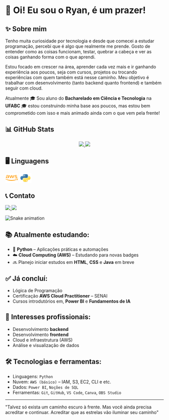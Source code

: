 # 👋 Oi! Eu sou o Ryan, é um prazer!

## ✨ Sobre mim

Tenho muita curiosidade por tecnologia e desde que comecei a estudar programação, percebi que é algo que realmente me prende. Gosto de entender como as coisas funcionam, testar, quebrar a cabeça e ver as coisas ganhando forma com o que aprendi.

Estou focado em crescer na área, aprender cada vez mais e ir ganhando experiência aos poucos, seja com cursos, projetos ou trocando experiências com quem também está nesse caminho. Meu objetivo é trabalhar com desenvolvimento (tanto backend quanto frontend) e também seguir com cloud.

Atualmente 🎓 Sou aluno do **Bacharelado em Ciência e Tecnologia** na **UFABC** 🎓 estou construindo minha base aos poucos, mas estou bem comprometido com isso e mais animado ainda com o que vem pela frente!

## 📊 GitHub Stats

<div align="center">
  <a href="https://beacons.ai/RyanCarlosNascimento">
    <img height="180em" src="https://github-readme-stats.vercel.app/api?username=RyanCarlosNascimento&show_icons=true&theme=dark&include_all_commits=true&count_private=true"/>
    <img height="180em" src="https://github-readme-stats.vercel.app/api/top-langs/?username=RyanCarlosNascimento&layout=compact&langs_count=16&theme=dark"/>
  </a>
</div>

## 🖥 Linguagens
<div style="display: inline_block">
   <img align="center" alt="Rafa-Python" height="30" width="40" src="https://raw.githubusercontent.com/devicons/devicon/master/icons/amazonwebservices/amazonwebservices-plain-wordmark.svg" />
  <img align="center" alt="Rafa-Python" height="30" width="40" src="https://raw.githubusercontent.com/devicons/devicon/master/icons/python/python-original.svg">
</div>

## 📞 Contato
<div>
  <a href="mailto:ryancarlosnascimento243@gmail.com">
    <img src="https://img.shields.io/badge/Gmail-333333?style=for-the-badge&logo=gmail&logoColor=white" target="_blank">
  </a>
  <a href="https://www.linkedin.com/in/ryan-carlos-385895354 " target="_blank">
    <img src="https://img.shields.io/badge/-LinkedIn-322B7D?style=for-the-badge&logo=linkedin&logoColor=white" target="_blank">
  </a>

![Snake animation](https://github.com/RyanCarlosNascimento/RyanCarlosNascimento/blob/output/github-contribution-grid-snake.svg)

## 📚 Atualmente estudando:

- 🐍 **Python** – Aplicações práticas e automações
- ☁️ **Cloud Computing (AWS)** – Estudando para novas badges
- 🔜 Planejo iniciar estudos em **HTML**, **CSS** e **Java** em breve

## ✅ Já concluí:

- Lógica de Programação  
- Certificação **AWS Cloud Practitioner** – SENAI  
- Cursos introdutórios em, **Power BI** e **Fundamentos de IA**

## 💼 Interesses profissionais:

- Desenvolvimento **backend**  
- Desenvolvimento **frontend** 
- Cloud e infraestrutura (AWS)  
- Análise e visualização de dados

## 🛠 Tecnologias e ferramentas:

- Linguagens: `Python`
- Nuvem: `AWS (básico)` – IAM, S3, EC2, CLI e etc.
- Dados: `Power BI`, `Noções de SQL`
- Ferramentas: `Git`, `GitHub`, `VS Code`, `Canva`, `OBS Studio`

---

"Talvez só exista um caminho escuro à frente. Mas você ainda precisa acreditar e continuar. Acreditar que as estrelas vão iluminar seu caminho"
